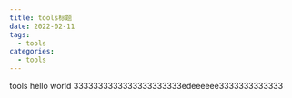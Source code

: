 ```yaml
---
title: tools标题
date: 2022-02-11
tags:
  - tools 
categories:
  - tools
---
```


tools hello world 3333333333333333333333edeeeeee3333333333333
